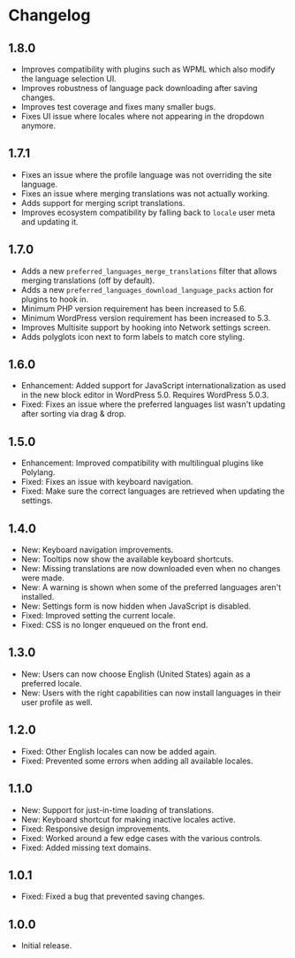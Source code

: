 # Changelog

## 1.8.0

* Improves compatibility with plugins such as WPML which also modify the language selection UI.
* Improves robustness of language pack downloading after saving changes.
* Improves test coverage and fixes many smaller bugs.
* Fixes UI issue where locales where not appearing in the dropdown anymore.

## 1.7.1

* Fixes an issue where the profile language was not overriding the site language.
* Fixes an issue where merging translations was not actually working.
* Adds support for merging script translations.
* Improves ecosystem compatibility by falling back to `locale` user meta and updating it.

## 1.7.0

* Adds a new `preferred_languages_merge_translations` filter that allows merging translations (off by default).
* Adds a new `preferred_languages_download_language_packs` action for plugins to hook in.
* Minimum PHP version requirement has been increased to 5.6.
* Minimum WordPress version requirement has been increased to 5.3.
* Improves Multisite support by hooking into Network settings screen.
* Adds polyglots icon next to form labels to match core styling.

## 1.6.0

* Enhancement: Added support for JavaScript internationalization as used in the new block editor in WordPress 5.0. Requires WordPress 5.0.3.
* Fixed: Fixes an issue where the preferred languages list wasn't updating after sorting via drag & drop.

## 1.5.0

* Enhancement: Improved compatibility with multilingual plugins like Polylang.
* Fixed: Fixes an issue with keyboard navigation.
* Fixed: Make sure the correct languages are retrieved when updating the settings.

## 1.4.0

* New: Keyboard navigation improvements.
* New: Tooltips now show the available keyboard shortcuts.
* New: Missing translations are now downloaded even when no changes were made.
* New: A warning is shown when some of the preferred languages aren't installed.
* New: Settings form is now hidden when JavaScript is disabled.
* Fixed: Improved setting the current locale.
* Fixed: CSS is no longer enqueued on the front end.

## 1.3.0

* New: Users can now choose English (United States) again as a preferred locale.
* New: Users with the right capabilities can now install languages in their user profile as well.

## 1.2.0

* Fixed: Other English locales can now be added again.
* Fixed: Prevented some errors when adding all available locales.

## 1.1.0

* New: Support for just-in-time loading of translations.
* New: Keyboard shortcut for making inactive locales active.
* Fixed: Responsive design improvements.
* Fixed: Worked around a few edge cases with the various controls.
* Fixed: Added missing text domains.

## 1.0.1

* Fixed: Fixed a bug that prevented saving changes.

## 1.0.0

* Initial release.
